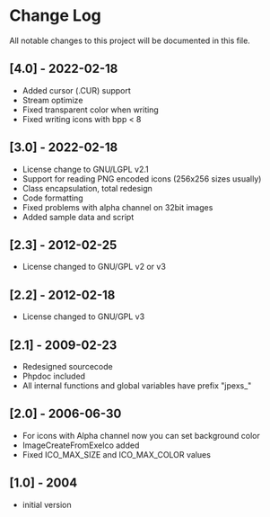 # Change Log
All notable changes to this project will be documented in this file.

## [4.0] - 2022-02-18
 - Added cursor (.CUR) support
 - Stream optimize
 - Fixed transparent color when writing
 - Fixed writing icons with bpp < 8

## [3.0] - 2022-02-18
 - License change to GNU/LGPL v2.1
 - Support for reading PNG encoded icons (256x256 sizes usually)
 - Class encapsulation, total redesign
 - Code formatting
 - Fixed problems with alpha channel on 32bit images
 - Added sample data and script

## [2.3] - 2012-02-25
 - License changed to GNU/GPL v2 or v3

## [2.2] - 2012-02-18
 - License changed to GNU/GPL v3

## [2.1] - 2009-02-23
  - Redesigned sourcecode
  - Phpdoc included
  - All internal functions and global variables have prefix "jpexs_"

## [2.0] - 2006-06-30
 - For icons with Alpha channel now you can set background color
 - ImageCreateFromExeIco added
 - Fixed ICO_MAX_SIZE and ICO_MAX_COLOR values

## [1.0] - 2004
 - initial version
